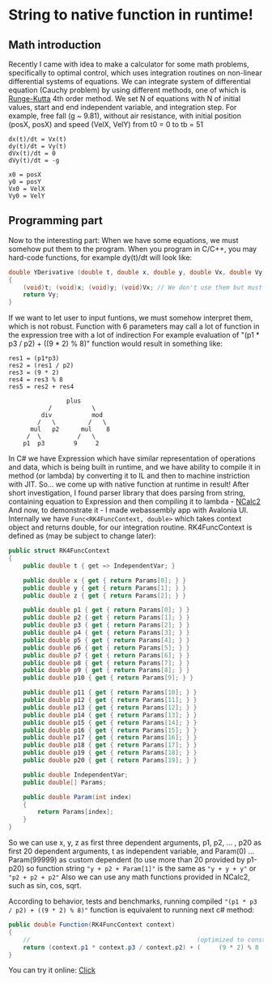 # String to native function in runtime!

## Math introduction

Recently I came with idea to make a calculator for some math problems, specifically to optimal control, which uses integration routines on non-linear differential systems of equations.
We can integrate system of differential equation (Cauchy problem) by using different methods, one of which is [Runge-Kutta](https://en.wikipedia.org/wiki/Runge%E2%80%93Kutta_methods) 4th order method.
We set N of equations with N of initial values, start and end independent variable, and integration step.
For example, free fall (g ~ 9.81), without air resistance, with initial position (posX, posX) and speed (VelX, VelY) from t0 = 0 to tb = 51
```
dx(t)/dt = Vx(t)
dy(t)/dt = Vy(t)
dVx(t)/dt = 0
dVy(t)/dt = -g

x0 = posX
y0 = posY
Vx0 = VelX
Vy0 = VelY
```

## Programming part
Now to the interesting part:
When we have some equations, we must somehow put them to the program. When you program in C/C++, you may hard-code functions, for example dy(t)/dt will look like:
```cpp
double YDerivative (double t, double x, double y, double Vx, double Vy)
{
    (void)t; (void)x; (void)y; (void)Vx; // We don't use them but must have them as arguments
    return Vy;
}
```

If we want to let user to input funtions, we must somehow interpret them, which is not robust. Function with 6 parameters may call a lot of function in the expression tree with a lot of indirection
For example evaluation of "(p1 * p3 / p2) + ((9 * 2) % 8)" function would result in something like:
```
res1 = (p1*p3)
res2 = (res1 / p2)
res3 = (9 * 2)
res4 = res3 % 8
res5 = res2 + res4

                plus
           /           \
         div           mod
        /   \         /   \
      mul   p2      mul    8
     /  \          /   \
    p1  p3        9     2
```

In C# we have Expression which have similar representation of operations and data, which is being built in runtime, and we have ability to compile it in method (or lambda) by converting it to IL and then to machine instriction with JIT.
So... we come up with native function at runtime in result!
After short investigation, I found parser library that does parsing from string, containing equation to Expression and then compiling it to lambda - [NCalc2](https://github.com/sklose/NCalc2)
And now, to demonstrate it - I made webassembly app with Avalonia UI.
Internally we have ```Func<RK4FuncContext, double>``` which takes context object and returns double, for our integration routine.
RK4FuncContext is defined as (may be subject to change later):
```csharp
public struct RK4FuncContext
{
    public double t { get => IndependentVar; }

    public double x { get { return Params[0]; } }
    public double y { get { return Params[1]; } }
    public double z { get { return Params[2]; } }

    public double p1 { get { return Params[0]; } }
    public double p2 { get { return Params[1]; } }
    public double p3 { get { return Params[2]; } }
    public double p4 { get { return Params[3]; } }
    public double p5 { get { return Params[4]; } }
    public double p6 { get { return Params[5]; } }
    public double p7 { get { return Params[6]; } }
    public double p8 { get { return Params[7]; } }
    public double p9 { get { return Params[8]; } }
    public double p10 { get { return Params[9]; } }

    public double p11 { get { return Params[10]; } }
    public double p12 { get { return Params[11]; } }
    public double p13 { get { return Params[12]; } }
    public double p14 { get { return Params[13]; } }
    public double p15 { get { return Params[14]; } }
    public double p16 { get { return Params[15]; } }
    public double p17 { get { return Params[16]; } }
    public double p18 { get { return Params[17]; } }
    public double p19 { get { return Params[18]; } }
    public double p20 { get { return Params[19]; } }

    public double IndependentVar;
    public double[] Params;

    public double Param(int index)
    {
        return Params[index];
    }
}
```

So we can use x, y, z as first three dependent arguments, p1, p2, ... , p20 as first 20 dependent arguments, t as independent variable, and Param(0) ... Param(99999) as custom dependent (to use more than 20 provided by p1-p20)
so function string ```"y + p2 + Param[1]"``` is the same as ```"y + y + y"``` or ```"p2 + p2 + p2"```
Also we can use any math functions provided in NCalc2, such as sin, cos, sqrt.

According to behavior, tests and benchmarks, running compiled ```"(p1 * p3 / p2) + ((9 * 2) % 8)"``` function is equivalent to running next c# method:
```csharp
public double Function(RK4FuncContext context)
{
    //                                              (optimized to constant)
    return (context.p1 * context.p3 / context.p2) + (     (9 * 2) % 8     )
}
```
You can try it online: [Click](https://eugenca.github.io/2024/03/08/Runge-Kutta-wasm-app.html)

